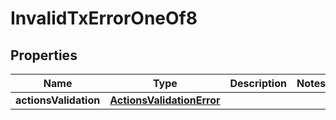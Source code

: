
# InvalidTxErrorOneOf8

## Properties
| Name | Type | Description | Notes |
| ------------ | ------------- | ------------- | ------------- |
| **actionsValidation** | [**ActionsValidationError**](ActionsValidationError.md) |  |  |



